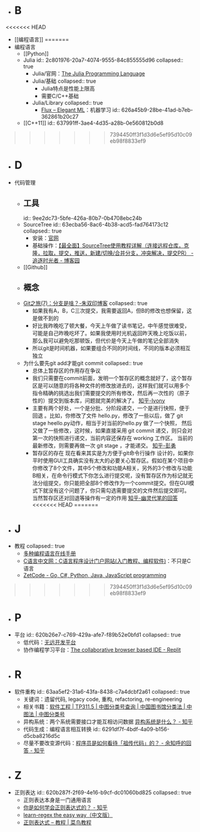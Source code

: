 - # B
<<<<<<< HEAD
- [[编程语言]]
=======
- 编程语言
	- [[Python]]
	- Julia
	  id:: 2c801976-20a7-4074-9555-84c855555d96
	  collapsed:: true
		- Julia/官网：[The Julia Programming Language](https://julialang.org/)
		- Julia/基础
		  collapsed:: true
			- Julia特点是性能上限高
			- 需要C/C++基础
		- Julia/Library
		  collapsed:: true
			- [Flux – Elegant ML](https://fluxml.ai/)：机器学习
			  id:: 626a45b9-28be-41ad-b7eb-362861b20c27
	- [[C++11]]
	  id:: 637991ff-3ae4-4d35-a28b-0e560812b0d8
>>>>>>> 7394450ff3f1d3d6e5ef95d10c09eb98f8833ef9
- # D
- 代码管理
	- ## 工具
	  id:: 9ee2dc73-5bfe-426a-80b7-0b4708ebc24b
	- SourceTree
	  id:: 63ecba56-8ac6-4b38-acd5-fad764173c12
	  collapsed:: true
		- 安装：[官网](https://confluence.atlassian.com/get-started-with-sourcetree/install-and-set-up-sourcetree-847359043.html)
		- 基础操作：[【最全面】SourceTree使用教程详解（连接远程仓库，克隆，拉取，提交，推送，新建/切换/合并分支，冲突解决，提交PR） - 追逐时光者 - 博客园](https://www.cnblogs.com/Can-daydayup/p/13128633.html)
	- [[Github]]
	- ## 概念
	- [Git之旅(7)：分支是啥？-朱双印博客](https://www.zsythink.net/archives/3389)
	  collapsed:: true
		- 如果我有A，B，C三次提交，我需要返回A，但B的修改也想保留，这是做不到的
		- 好比我昨晚吃了顿大餐，今天上午做了读书笔记，中午感觉很难受，可能是自己昨晚吃坏了。如果我使用时光机返回昨天晚上吃饭以前，那么我可以避免吃那顿饭，但代价是今天上午做的笔记全部消失
		- 所以git是时间机器，如果要组合不同的时间线，不同的版本必须相互独立
	- 为什么要先git add才能git commit
	  collapsed:: true
		- 总体上暂存区的作用存在争议
		- 我们只需要在commit前面，发明一个暂存区的概念就好了，这个暂存区是可以随意的将各种文件的修改放进去的，这样我们就可以用多个指令精确的挑选出我们需要提交的所有修改，然后再一次性的（原子性的）提交到版本库，问题就完美的解决了。 [知乎-Ivony](https://www.zhihu.com/question/19946553/answer/29033220)
		- 主要有两个好处，一个是分批、分阶段递交，一个是进行快照，便于回退 。比如，你修改了文件 hello.py，修改了一些以后，做了 git stage heello.py动作，相当于对当前的hello.py 做了一个快照， 然后又做了一些修改，这时候，如果直接采用 git commit 递交，则只会对第一次的快照进行递交，当前内容还保存在 working 工作区。 当前的最新修改，则需要再做一次 git stage ，才能递交。 [知乎-彭勇](https://www.zhihu.com/question/19946553/answer/13759819)
		- 暂存区的存在 现在看来其实是为方便于git命令行操作 设计的，如果你平时使用GUI工具确实没有太大的必要关心暂存区。假如在某个项目中你修改了8个文件，其中5个修改和功能A相关，另外的3个修改与功能B相关，在命令行模式下你怎么进行提交呢，没有暂存区作为标记就无法分组提交，你只能把全部8个修改作为一个commit提交。但在GUI模式下就没有这个问题了，你只需勾选需要提交的文件然后提交即可。当然暂存区还对回退等操作有一定的作用 [知乎-幽灵代笔的回答](https://www.zhihu.com/question/313836422/answer/609733260)
<<<<<<< HEAD
=======
- # J
- 教程
  collapsed:: true
	- [多种编程语言在线手册](http://shouce.jb51.net/)
	- [C语言中文网：C语言程序设计门户网站(入门教程、编程软件)](http://c.biancheng.net)：不只是C语言
	- [ZetCode - Go, C#, Python, Java, JavaScript programming](https://zetcode.com/)
>>>>>>> 7394450ff3f1d3d6e5ef95d10c09eb98f8833ef9
- # P
- 平台
  id:: 620b26e7-c769-429a-afe7-f89b52e0bfd1
  collapsed:: true
	- 低代码：[无远开发平台](https://wuyuan.io/)
	- 协作编程学习平台：[The collaborative browser based IDE - Replit](https://replit.com/)
- # R
- 软件重构
  id:: 63aa5ef2-31a6-43fa-8438-c7a4dcbf2a61
  collapsed:: true
	- 关键词：遗留代码, legacy code, 重构, refactoring, re-engineering
	- 相关书籍：[软件工程 | TP311.5 | 中图分类号查询 | 中国图书馆分类法 | 中图法 | 中图分类号](https://www.clcindex.com/category/TP311.5/)
	- 异构系统：两个系统需要接口才能互相访问数据 [异构系统是什么？ - 知乎](https://www.zhihu.com/question/65186055)
	- 代码生成：编程语言相互转换
	  id:: 6291df7f-4bdf-4a09-b156-d5cba8216d5c
	- 尽量不要改变源代码：[程序员是如何看待「祖传代码」的？ - 余知呼的回答 - 知乎](https://www.zhihu.com/question/66240353/answer/305668249)
- # Z
- 正则表达
  id:: 620b287f-2f69-4e16-b9cf-dc01060bd825
  collapsed:: true
	- 正则表达本身是一门通用语言
	- [你是如何学会正则表达式的？ - 知乎](https://www.zhihu.com/question/48219401)
	- [learn-regex the easy way（中文版）](https://github.com/ziishaned/learn-regex/blob/9498781445347c1550af7f4cf9f61f091e6e7b7b/translations/README-cn.md)
	- [正则表达式 – 教程 | 菜鸟教程](https://www.runoob.com/regexp/regexp-tutorial.html)